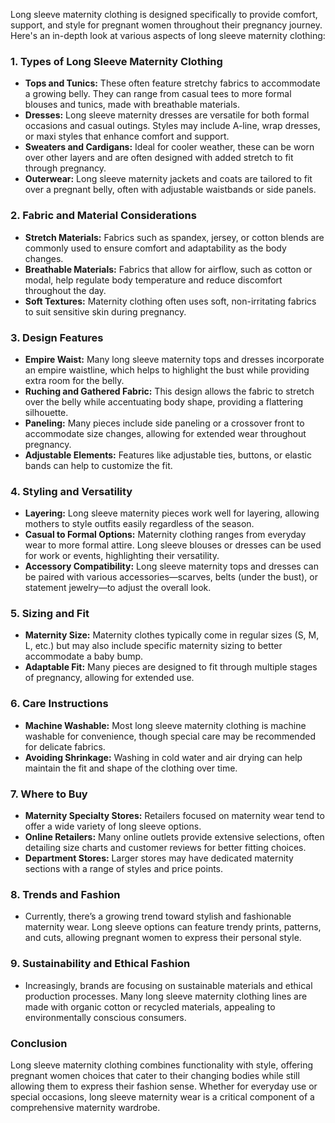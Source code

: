 Long sleeve maternity clothing is designed specifically to provide comfort, support, and style for pregnant women throughout their pregnancy journey. Here's an in-depth look at various aspects of long sleeve maternity clothing:

### 1. **Types of Long Sleeve Maternity Clothing**
   - **Tops and Tunics:** These often feature stretchy fabrics to accommodate a growing belly. They can range from casual tees to more formal blouses and tunics, made with breathable materials.
   - **Dresses:** Long sleeve maternity dresses are versatile for both formal occasions and casual outings. Styles may include A-line, wrap dresses, or maxi styles that enhance comfort and support.
   - **Sweaters and Cardigans:** Ideal for cooler weather, these can be worn over other layers and are often designed with added stretch to fit through pregnancy.
   - **Outerwear:** Long sleeve maternity jackets and coats are tailored to fit over a pregnant belly, often with adjustable waistbands or side panels.

### 2. **Fabric and Material Considerations**
   - **Stretch Materials:** Fabrics such as spandex, jersey, or cotton blends are commonly used to ensure comfort and adaptability as the body changes.
   - **Breathable Materials:** Fabrics that allow for airflow, such as cotton or modal, help regulate body temperature and reduce discomfort throughout the day.
   - **Soft Textures:** Maternity clothing often uses soft, non-irritating fabrics to suit sensitive skin during pregnancy.

### 3. **Design Features**
   - **Empire Waist:** Many long sleeve maternity tops and dresses incorporate an empire waistline, which helps to highlight the bust while providing extra room for the belly.
   - **Ruching and Gathered Fabric:** This design allows the fabric to stretch over the belly while accentuating body shape, providing a flattering silhouette.
   - **Paneling:** Many pieces include side paneling or a crossover front to accommodate size changes, allowing for extended wear throughout pregnancy.
   - **Adjustable Elements:** Features like adjustable ties, buttons, or elastic bands can help to customize the fit.

### 4. **Styling and Versatility**
   - **Layering:** Long sleeve maternity pieces work well for layering, allowing mothers to style outfits easily regardless of the season.
   - **Casual to Formal Options:** Maternity clothing ranges from everyday wear to more formal attire. Long sleeve blouses or dresses can be used for work or events, highlighting their versatility.
   - **Accessory Compatibility:** Long sleeve maternity tops and dresses can be paired with various accessories—scarves, belts (under the bust), or statement jewelry—to adjust the overall look.

### 5. **Sizing and Fit**
   - **Maternity Size:** Maternity clothes typically come in regular sizes (S, M, L, etc.) but may also include specific maternity sizing to better accommodate a baby bump. 
   - **Adaptable Fit:** Many pieces are designed to fit through multiple stages of pregnancy, allowing for extended use.

### 6. **Care Instructions**
   - **Machine Washable:** Most long sleeve maternity clothing is machine washable for convenience, though special care may be recommended for delicate fabrics.
   - **Avoiding Shrinkage:** Washing in cold water and air drying can help maintain the fit and shape of the clothing over time.

### 7. **Where to Buy**
   - **Maternity Specialty Stores:** Retailers focused on maternity wear tend to offer a wide variety of long sleeve options.
   - **Online Retailers:** Many online outlets provide extensive selections, often detailing size charts and customer reviews for better fitting choices.
   - **Department Stores:** Larger stores may have dedicated maternity sections with a range of styles and price points.

### 8. **Trends and Fashion**
   - Currently, there’s a growing trend toward stylish and fashionable maternity wear. Long sleeve options can feature trendy prints, patterns, and cuts, allowing pregnant women to express their personal style.

### 9. **Sustainability and Ethical Fashion**
   - Increasingly, brands are focusing on sustainable materials and ethical production processes. Many long sleeve maternity clothing lines are made with organic cotton or recycled materials, appealing to environmentally conscious consumers.

### Conclusion
Long sleeve maternity clothing combines functionality with style, offering pregnant women choices that cater to their changing bodies while still allowing them to express their fashion sense. Whether for everyday use or special occasions, long sleeve maternity wear is a critical component of a comprehensive maternity wardrobe.